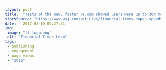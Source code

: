 ```yaml
---
layout: post
title:  "Tests of the new, faster FT.com showed users were up to 30% more engaged—meaning more visits and more content being consumed."
storySource: "https://www.wsj.com/articles/financial-times-hopes-speedy-new-website-will-boost-subscribers-1475553602"
date:   2017-03-10 09:27:51
img:
 image: "ft-logo.png"
 alt: "Financial Times Logo"
tags:
 - publishing
 - engagement
 - page views
 - "2016"
---
```

